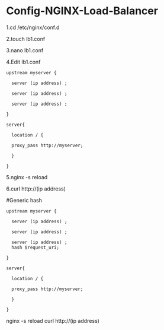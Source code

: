 # Config-NGINX-Load-Balancer
1.cd /etc/nginx/conf.d

2.touch lb1.conf

3.nano lb1.conf

4.Edit lb1.conf

    upstream myserver {

      server (ip address) ;
  
      server (ip address) ;
  
      server (ip address) ;
  
    }

    server{

      location / {
  
      proxy_pass http://myserver;
    
      }
  
    }

5.nginx -s reload

6.curl http://(ip address)

#Generic hash

    upstream myserver {

      server (ip address) ;

      server (ip address) ;

      server (ip address) ;
      hash $request_uri;

    }

    server{

      location / {

      proxy_pass http://myserver;

      }

    }

nginx -s reload
curl http://(ip address)



